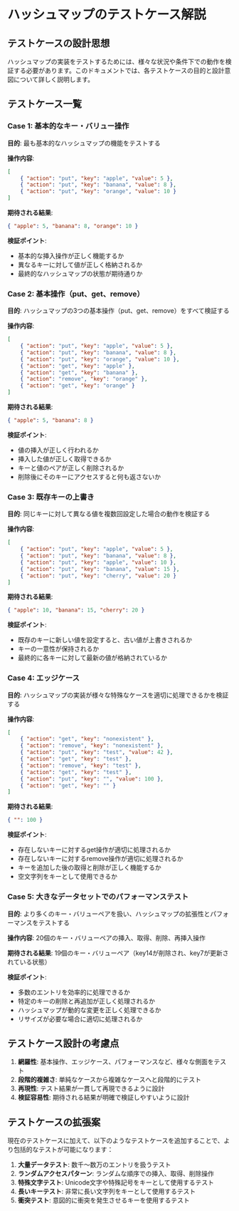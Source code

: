 # ハッシュマップのテストケース解説

## テストケースの設計思想

ハッシュマップの実装をテストするためには、様々な状況や条件下での動作を検証する必要があります。このドキュメントでは、各テストケースの目的と設計意図について詳しく説明します。

## テストケース一覧

### Case 1: 基本的なキー・バリュー操作

**目的**: 最も基本的なハッシュマップの機能をテストする

**操作内容**:
```json
[
    { "action": "put", "key": "apple", "value": 5 },
    { "action": "put", "key": "banana", "value": 8 },
    { "action": "put", "key": "orange", "value": 10 }
]
```

**期待される結果**:
```json
{ "apple": 5, "banana": 8, "orange": 10 }
```

**検証ポイント**:
- 基本的な挿入操作が正しく機能するか
- 異なるキーに対して値が正しく格納されるか
- 最終的なハッシュマップの状態が期待通りか

### Case 2: 基本操作（put、get、remove）

**目的**: ハッシュマップの3つの基本操作（put、get、remove）をすべて検証する

**操作内容**:
```json
[
    { "action": "put", "key": "apple", "value": 5 },
    { "action": "put", "key": "banana", "value": 8 },
    { "action": "put", "key": "orange", "value": 10 },
    { "action": "get", "key": "apple" },
    { "action": "get", "key": "banana" },
    { "action": "remove", "key": "orange" },
    { "action": "get", "key": "orange" }
]
```

**期待される結果**:
```json
{ "apple": 5, "banana": 8 }
```

**検証ポイント**:
- 値の挿入が正しく行われるか
- 挿入した値が正しく取得できるか
- キーと値のペアが正しく削除されるか
- 削除後にそのキーにアクセスすると何も返さないか

### Case 3: 既存キーの上書き

**目的**: 同じキーに対して異なる値を複数回設定した場合の動作を検証する

**操作内容**:
```json
[
    { "action": "put", "key": "apple", "value": 5 },
    { "action": "put", "key": "banana", "value": 8 },
    { "action": "put", "key": "apple", "value": 10 },
    { "action": "put", "key": "banana", "value": 15 },
    { "action": "put", "key": "cherry", "value": 20 }
]
```

**期待される結果**:
```json
{ "apple": 10, "banana": 15, "cherry": 20 }
```

**検証ポイント**:
- 既存のキーに新しい値を設定すると、古い値が上書きされるか
- キーの一意性が保持されるか
- 最終的に各キーに対して最新の値が格納されているか

### Case 4: エッジケース

**目的**: ハッシュマップの実装が様々な特殊なケースを適切に処理できるかを検証する

**操作内容**:
```json
[
    { "action": "get", "key": "nonexistent" },
    { "action": "remove", "key": "nonexistent" },
    { "action": "put", "key": "test", "value": 42 },
    { "action": "get", "key": "test" },
    { "action": "remove", "key": "test" },
    { "action": "get", "key": "test" },
    { "action": "put", "key": "", "value": 100 },
    { "action": "get", "key": "" }
]
```

**期待される結果**:
```json
{ "": 100 }
```

**検証ポイント**:
- 存在しないキーに対するget操作が適切に処理されるか
- 存在しないキーに対するremove操作が適切に処理されるか
- キーを追加した後の取得と削除が正しく機能するか
- 空文字列をキーとして使用できるか

### Case 5: 大きなデータセットでのパフォーマンステスト

**目的**: より多くのキー・バリューペアを扱い、ハッシュマップの拡張性とパフォーマンスをテストする

**操作内容**: 20個のキー・バリューペアの挿入、取得、削除、再挿入操作

**期待される結果**: 19個のキー・バリューペア（key14が削除され、key7が更新されている状態）

**検証ポイント**:
- 多数のエントリを効率的に処理できるか
- 特定のキーの削除と再追加が正しく処理されるか
- ハッシュマップが動的な変更を正しく処理できるか
- リサイズが必要な場合に適切に処理されるか

## テストケース設計の考慮点

1. **網羅性**: 基本操作、エッジケース、パフォーマンスなど、様々な側面をテスト
2. **段階的複雑さ**: 単純なケースから複雑なケースへと段階的にテスト
3. **再現性**: テスト結果が一貫して再現できるように設計
4. **検証容易性**: 期待される結果が明確で検証しやすいように設計

## テストケースの拡張案

現在のテストケースに加えて、以下のようなテストケースを追加することで、より包括的なテストが可能になります：

1. **大量データテスト**: 数千〜数万のエントリを扱うテスト
2. **ランダムアクセスパターン**: ランダムな順序での挿入、取得、削除操作
3. **特殊文字テスト**: Unicode文字や特殊記号をキーとして使用するテスト
4. **長いキーテスト**: 非常に長い文字列をキーとして使用するテスト
5. **衝突テスト**: 意図的に衝突を発生させるキーを使用するテスト

